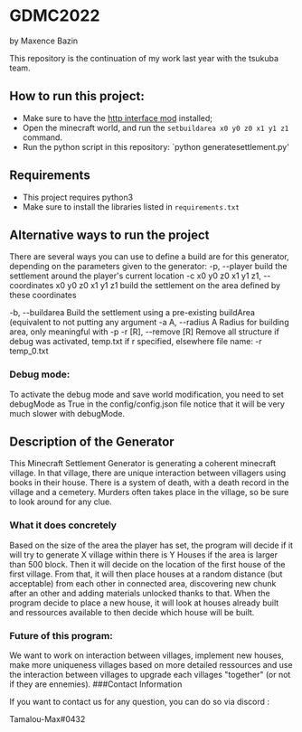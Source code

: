 # GDMC2022
by Maxence Bazin

This repository is the continuation of my work last year with the tsukuba team.

## How to run this project:
- Make sure to have the [http interface mod](https://github.com/nilsgawlik/gdmc_http_interface) installed;
- Open the minecraft world, and run the `setbuildarea x0 y0 z0 x1 y1 z1` command.
- Run the python script in this repository: `python generatesettlement.py'
## Requirements
- This project requires python3 
- Make sure to install the libraries listed in `requirements.txt`
## Alternative ways to run the project
There are several ways you can use to define a build are for this generator, depending on the parameters given to the generator:
-p, --player          build the settlement around the player's current location
-c x0 y0 z0 x1 y1 z1, --coordinates x0 y0 z0 x1 y1 z1
   build the settlement on the area defined by these coordinates</p>
-b, --buildarea       Build the settlement using a pre-existing buildArea (equivalent to not putting any argument
-a A, --radius A      Radius for building area, only meaningful with -p
-r [R], --remove [R]  Remove all structure if debug was activated, temp.txt if r specified, elsewhere file name: -r temp_0.txt
### Debug mode: 
To activate the debug mode and save world modification, you need to set debugMode as True in the config/config.json file
notice that it will be very much slower with debugMode.
## Description of the Generator
This Minecraft Settlement Generator is generating a coherent minecraft village. In that village, there are unique interaction between villagers using books in their house. There is a system of death, with a death record in the village and a cemetery. Murders often takes place in the village, so be sure to look around for any clue.
### What it does concretely
Based on the size of the area the player has set, the program will decide if it will try to generate X village within there is Y Houses if the area is larger than 500 block. Then it will decide on the location of the first house of the first village. From that, it will then place houses at a random distance (but acceptable) from each other in connected area, discovering new chunk after an other and adding materials unlocked thanks to that. When the program decide to place a new house, it will look at houses already built and ressources available to then decide which house will be built.
### Future of this program:
We want to work on interaction between villages, implement new houses, make more uniqueness villages based on more detailed ressources and use the interaction between villages to upgrade each villages "together" (or not if they are ennemies).
###Contact Information

If you want to contact us for any question, you can do so via discord :

Tamalou-Max#0432
